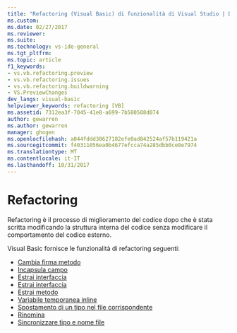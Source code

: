 ```yaml
---
title: "Refactoring (Visual Basic) di funzionalità di Visual Studio | Documenti Microsoft"
ms.custom: 
ms.date: 02/27/2017
ms.reviewer: 
ms.suite: 
ms.technology: vs-ide-general
ms.tgt_pltfrm: 
ms.topic: article
f1_keywords:
- vs.vb.refactoring.preview
- vs.vb.refactoring.issues
- vs.vb.refactoring.buildwarning
- VS.PreviewChanges
dev_langs: visual-basic
helpviewer_keywords: refactoring [VB]
ms.assetid: 7312ea3f-7045-41e8-a699-7b580508d074
author: gewarren
ms.author: gewarren
manager: ghogen
ms.openlocfilehash: a044fddd38627182efe0ad842524af57b119421a
ms.sourcegitcommit: f40311056ea0b4677efcca74a285dbb0ce0e7974
ms.translationtype: MT
ms.contentlocale: it-IT
ms.lasthandoff: 10/31/2017
---
```

# <a name="refactoring"></a>Refactoring
Refactoring è il processo di miglioramento del codice dopo che è stata scritta modificando la struttura interna del codice senza modificare il comportamento del codice esterno.  
  
Visual Basic fornisce le funzionalità di refactoring seguenti:  
  
* [Cambia firma metodo](refactoring/change-method-signature.md)
* [Incapsula campo](refactoring/encapsulate-field.md)
* [Estrai interfaccia](refactoring/extract-interface.md)
* [Estrai interfaccia](refactoring/extract-interface.md)
* [Estrai metodo](refactoring/extract-method.md)
* [Variabile temporanea inline](refactoring/inline-temporary-variable.md)
* [Spostamento di un tipo nel file corrispondente](refactoring/move-type-to-matching-file.md)
* [Rinomina](refactoring/rename.md)
* [Sincronizzare tipo e nome file](refactoring/sync-type-and-file.md)
